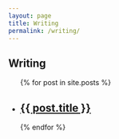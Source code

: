 ```yaml
---
layout: page
title: Writing
permalink: /writing/
---
```



<h2>Writing</h2>
<ul>
{% for post in site.posts %}
  <li>
    <a href="{{ post.url }}">
      <h2>{{ post.title }}</h2>
    </a>
  </li>
{% endfor %}
</ul>